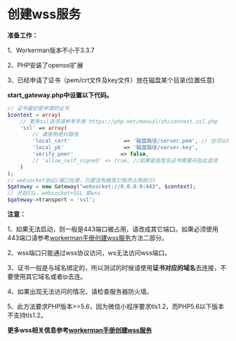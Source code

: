 # 创建wss服务

**准备工作：**

1、Workerman版本不小于3.3.7

2、PHP安装了openssl扩展

3、已经申请了证书（pem/crt文件及key文件）放在磁盘某个目录(位置任意)


**start_gateway.php中设置以下代码。**

```php
// 证书最好是申请的证书
$context = array(
    // 更多ssl选项请参考手册 https://php.net/manual/zh/context.ssl.php
    'ssl' => array(
        // 请使用绝对路径
        'local_cert'                 => '磁盘路径/server.pem', // 也可以是crt文件
        'local_pk'                   => '磁盘路径/server.key',
        'verify_peer'               => false,
        // 'allow_self_signed' => true, //如果是自签名证书需要开启此选项
    )
);
// websocket协议(端口任意，只要没有被其它程序占用就行)
$gateway = new Gateway("websocket://0.0.0.0:443", $context);
// 开启SSL，websocket+SSL 即wss
$gateway->transport = 'ssl';
```

**注意：**

1、如果无法启动，则一般是443端口被占用，请改成其它端口。如果必须使用443端口请参考[workerman手册创建wss服务](https://doc.workerman.net/faq/secure-websocket-server.html)方法二部分。

2、wss端口只能通过wss协议访问，ws无法访问wss端口。

3、证书一般是与域名绑定的，所以测试的时候请使用**证书对应的域名**去连接，不要使用其它域名或者ip去连。

4、如果出现无法访问的情况，请检查服务器防火墙。

5、此方法要求PHP版本>=5.6，因为微信小程序要求tls1.2，而PHP5.6以下版本不支持tls1.2。

**更多wss相关信息参考[workerman手册创建wss服务](https://doc.workerman.net/faq/secure-websocket-server.html)**
